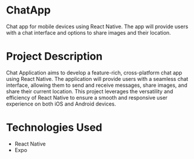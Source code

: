 # ChatApp
Chat app for mobile devices using React Native. The app will provide users with a chat interface and options to share images and their
location.

# Project Description
Chat Application aims to develop a feature-rich, cross-platform chat app using React Native. The application will provide users with 
a seamless chat interface, allowing them to send and receive messages, share images, and share their current location. This project leverages 
the versatility and efficiency of React Native to ensure a smooth and responsive user experience on both iOS and Android devices.

# Technologies Used
* React Native
* Expo
